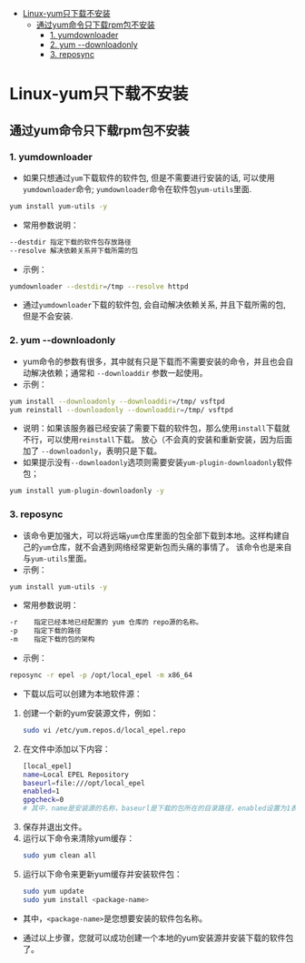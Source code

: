 <!-- TOC -->

- [Linux-yum只下载不安装](#linux-yum只下载不安装)
  - [通过yum命令只下载rpm包不安装](#通过yum命令只下载rpm包不安装)
    - [1. yumdownloader](#1-yumdownloader)
    - [2. yum --downloadonly](#2-yum---downloadonly)
    - [3. reposync](#3-reposync)

<!-- /TOC -->
# Linux-yum只下载不安装
## 通过yum命令只下载rpm包不安装
### 1. yumdownloader
* 如果只想通过`yum`下载软件的软件包, 但是不需要进行安装的话, 可以使用`yumdownloader`命令; `yumdownloader`命令在软件包`yum-utils`里面. 
```bash
yum install yum-utils -y
```
* 常用参数说明：
```bash
--destdir 指定下载的软件包存放路径
--resolve 解决依赖关系并下载所需的包
```
* 示例：
```bash
yumdownloader --destdir=/tmp --resolve httpd
```
* 通过`yumdownloader`下载的软件包, 会自动解决依赖关系, 并且下载所需的包, 但是不会安装.
### 2. yum --downloadonly
* yum命令的参数有很多，其中就有只是下载而不需要安装的命令，并且也会自动解决依赖；通常和 `--downloaddir` 参数一起使用。
* 示例：
```bash
yum install --downloadonly --downloaddir=/tmp/ vsftpd
yum reinstall --downloadonly --downloaddir=/tmp/ vsftpd
```
* 说明：如果该服务器已经安装了需要下载的软件包，那么使用`install`下载就不行，可以使用`reinstall`下载。 放心（不会真的安装和重新安装，因为后面加了 `--downloadonly`，表明只是下载。
* 如果提示没有`--downloadonly`选项则需要安装`yum-plugin-downloadonly`软件包；
```bash
yum install yum-plugin-downloadonly -y
```
### 3. reposync
* 该命令更加强大，可以将远端`yum`仓库里面的包全部下载到本地。这样构建自己的`yum`仓库，就不会遇到网络经常更新包而头痛的事情了。 该命令也是来自与`yum-utils`里面。
* 示例：
```bash
yum install yum-utils -y
```
* 常用参数说明：
```bash
-r    指定已经本地已经配置的 yum 仓库的 repo源的名称。
-p    指定下载的路径
-m    指定下载的包的架构
```
* 示例：
```bash
reposync -r epel -p /opt/local_epel -m x86_64
```
* 下载以后可以创建为本地软件源：
1. 创建一个新的yum安装源文件，例如：
    ```bash
    sudo vi /etc/yum.repos.d/local_epel.repo
    ```
2. 在文件中添加以下内容：
    ```bash
    [local_epel]
    name=Local EPEL Repository
    baseurl=file:///opt/local_epel
    enabled=1
    gpgcheck=0
    # 其中，name是安装源的名称，baseurl是下载的包所在的目录路径，enabled设置为1表示启用该安装源，gpgcheck设置为0表示不进行GPG验证。
    ```
3. 保存并退出文件。
4. 运行以下命令来清除yum缓存：
    ```bash
    sudo yum clean all
    ```
5. 运行以下命令来更新yum缓存并安装软件包：
    ```bash
    sudo yum update
    sudo yum install <package-name>
    ```
* 其中，`<package-name>`是您想要安装的软件包名称。

* 通过以上步骤，您就可以成功创建一个本地的yum安装源并安装下载的软件包了。